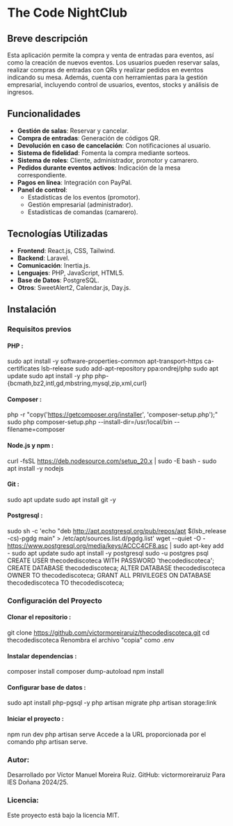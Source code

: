 # The Code NightClub

## Breve descripción
Esta aplicación permite la compra y venta de entradas para eventos, así como la creación de nuevos eventos. Los usuarios pueden reservar salas, realizar compras de entradas con QRs y realizar pedidos en eventos indicando su mesa. Además, cuenta con herramientas para la gestión empresarial, incluyendo control de usuarios, eventos, stocks y análisis de ingresos.

## Funcionalidades
- **Gestión de salas**: Reservar y cancelar.
- **Compra de entradas**: Generación de códigos QR.
- **Devolución en caso de cancelación**: Con notificaciones al usuario.
- **Sistema de fidelidad**: Fomenta la compra mediante sorteos.
- **Sistema de roles**: Cliente, administrador, promotor y camarero.
- **Pedidos durante eventos activos**: Indicación de la mesa correspondiente.
- **Pagos en línea**: Integración con PayPal.
- **Panel de control**:
  - Estadísticas de los eventos (promotor).
  - Gestión empresarial (administrador).
  - Estadísticas de comandas (camarero).

## Tecnologías Utilizadas
- **Frontend**: React.js, CSS, Tailwind.
- **Backend**: Laravel.
- **Comunicación**: Inertia.js.
- **Lenguajes**: PHP, JavaScript, HTML5.
- **Base de Datos**: PostgreSQL.
- **Otros**: SweetAlert2, Calendar.js, Day.js.

## Instalación

### Requisitos previos
#### PHP :

sudo apt install -y software-properties-common apt-transport-https ca-certificates lsb-release
sudo add-apt-repository ppa:ondrej/php
sudo apt update
sudo apt install -y php php-{bcmath,bz2,intl,gd,mbstring,mysql,zip,xml,curl}


#### Composer :

php -r "copy('https://getcomposer.org/installer', 'composer-setup.php');"
sudo php composer-setup.php --install-dir=/usr/local/bin --filename=composer


#### Node.js y npm :

curl -fsSL https://deb.nodesource.com/setup_20.x | sudo -E bash -
sudo apt install -y nodejs


#### Git :

sudo apt update
sudo apt install git -y


#### Postgresql :

sudo sh -c 'echo "deb http://apt.postgresql.org/pub/repos/apt $(lsb_release -cs)-pgdg main" > /etc/apt/sources.list.d/pgdg.list'
wget --quiet -O - https://www.postgresql.org/media/keys/ACCC4CF8.asc | sudo apt-key add -
sudo apt update
sudo apt install -y postgresql
sudo -u postgres psql
CREATE USER thecodediscoteca WITH PASSWORD 'thecodediscoteca';
CREATE DATABASE thecodediscoteca;
ALTER DATABASE thecodediscoteca OWNER TO thecodediscoteca;
GRANT ALL PRIVILEGES ON DATABASE thecodediscoteca TO thecodediscoteca;


### Configuración del Proyecto
#### Clonar el repositorio :

git clone https://github.com/victormoreiraruiz/thecodediscoteca.git
cd thecodediscoteca
Renombra el archivo "copia" como .env


#### Instalar dependencias :

composer install
composer dump-autoload
npm install


#### Configurar base de datos :

sudo apt install php-pgsql -y
php artisan migrate
php artisan storage:link


#### Iniciar el proyecto :

npm run dev
php artisan serve
Accede a la URL proporcionada por el comando php artisan serve.

### Autor: 

Desarrollado por Víctor Manuel Moreira Ruiz.
GitHub: victormoreiraruiz
Para IES Doñana 2024/25.
### Licencia: 

Este proyecto está bajo la licencia MIT.
